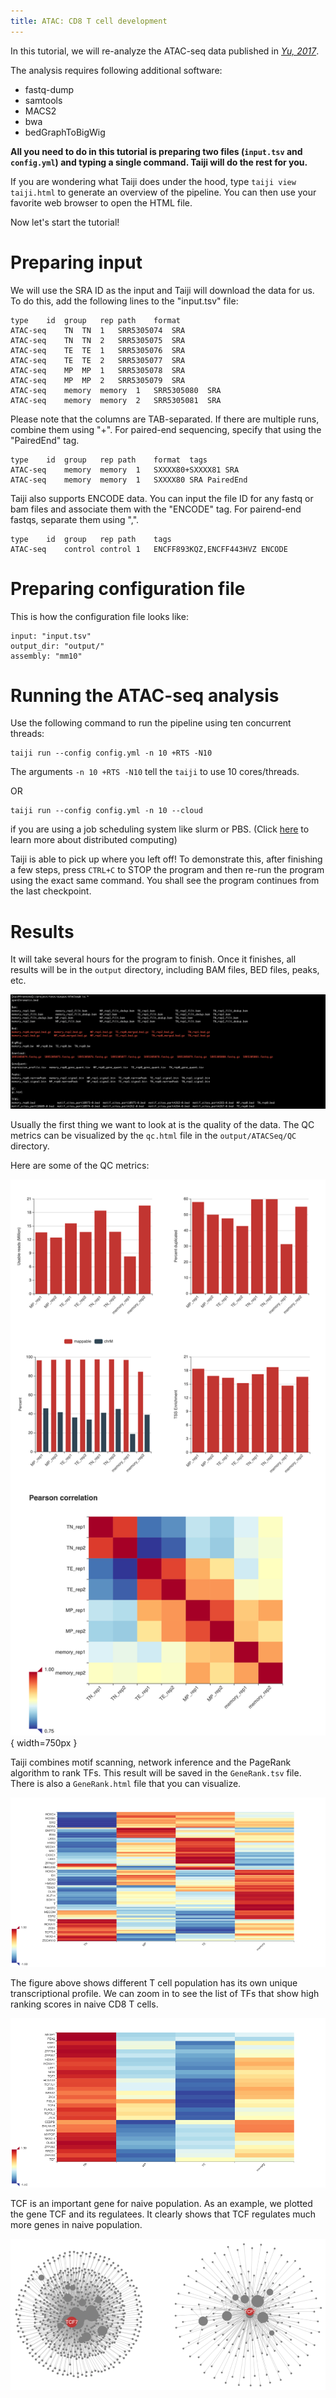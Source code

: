 ```yaml
---
title: ATAC: CD8 T cell development
---
```


In this tutorial, we will re-analyze the ATAC-seq data published in
[*Yu, 2017*](https://www.nature.com/articles/ni.3706).

The analysis requires following additional software:

* fastq-dump
* samtools
* MACS2
* bwa
* bedGraphToBigWig

**All you need to do in this tutorial is preparing two files (`input.tsv` and `config.yml`) and typing a single command. Taiji will do the rest for you.**

If you are wondering what Taiji does under the hood, type `taiji view taiji.html`
to generate an overview of the pipeline. You can then use your favorite
web browser to open the HTML file.

Now let's start the tutorial!

Preparing input
===============

We will use the SRA ID as the input and Taiji will download the data for us.
To do this, add the following lines to the "input.tsv" file:

```
type	id	group	rep	path	format
ATAC-seq	TN	TN	1	SRR5305074	SRA
ATAC-seq	TN	TN	2	SRR5305075	SRA
ATAC-seq	TE	TE	1	SRR5305076	SRA
ATAC-seq	TE	TE	2	SRR5305077	SRA
ATAC-seq	MP	MP	1	SRR5305078	SRA
ATAC-seq	MP	MP	2	SRR5305079	SRA
ATAC-seq	memory	memory	1	SRR5305080	SRA
ATAC-seq	memory	memory	2	SRR5305081	SRA
```

Please note that the columns are TAB-separated.
If there are multiple runs, combine them using "+". For paired-end sequencing,
specify that using the "PairedEnd" tag.

```
type	id	group	rep	path	format	tags
ATAC-seq	memory	memory	1	SXXXX80+SXXXX81	SRA	
ATAC-seq	memory	memory	1	SXXXX80	SRA	PairedEnd
```

Taiji also supports ENCODE data. You can input the file ID for any fastq or bam
files and associate them with the "ENCODE" tag.
For pairend-end fastqs, separate them using ",".

```
type	id	group	rep	path	tags
ATAC-seq	control	control	1	ENCFF893KQZ,ENCFF443HVZ	ENCODE
```

Preparing configuration file
============================

This is how the configuration file looks like:

```
input: "input.tsv"
output_dir: "output/"
assembly: "mm10"
```

Running the ATAC-seq analysis
=============================

Use the following command to run the pipeline using ten concurrent threads:

```
taiji run --config config.yml -n 10 +RTS -N10
```

The arguments `-n 10 +RTS -N10` tell the `taiji` to use 10 cores/threads.

OR

```
taiji run --config config.yml -n 10 --cloud
```

if you are using a job scheduling system like slurm or PBS.
(Click [here](https://taiji-pipeline.github.io/documentation/advance.html#parallelism-and-distributed-computing) to learn more about distributed computing)

Taiji is able to pick up where you left off! To demonstrate this,
after finishing a few steps, press `CTRL+C` to STOP the program and then re-run
the program using the exact same command.
You shall see the program continues from the last checkpoint.

Results
=======

It will take several hours for the program to finish. Once it finishes, all results
will be in the `output` directory, including BAM files, BED files, peaks, etc.

![](static/other/atac_demo/files.png)

Usually the first thing we want to look at is the quality of the data.
The QC metrics can be visualized by the `qc.html` file in the
`output/ATACSeq/QC` directory.

Here are some of the QC metrics:

![](static/other/atac_demo/fig1.png){ width=750px }

Taiji combines motif scanning, network inference and the PageRank algorithm to rank TFs.
This result will be saved in the `GeneRank.tsv` file. There is also a 
`GeneRank.html` file that you can visualize.

![](static/other/atac_demo/fig2.png)

The figure above shows different T cell population has its own unique transcriptional profile.
We can zoom in to see the list of TFs that show high ranking scores in naive CD8 T cells.

![TN](static/other/atac_demo/fig3.png)

TCF is an important gene for naive population.
As an example, we plotted the gene TCF and its regulatees.
It clearly shows that TCF regulates much more genes in naive population.

![TE](static/other/atac_demo/fig4.png)